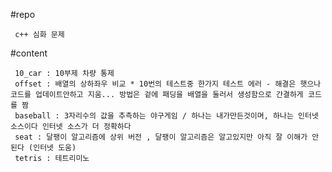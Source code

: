 #repo

     c++ 심화 문제

#content

     10_car : 10부제 차량 통제
     offset : 배열의 상하좌우 비교 * 10번의 테스트중 한가지 테스트 에러 - 해결은 햇으나 코드를 업데이트안하고 지움... 방법은 겉에 패딩을 배열을 둘러서 생성함으로 간결하게 코드를 짬
     baseball : 3자리수의 값을 추측하는 야구게임 / 하나는 내가만든것이며, 하나는 인터넷 소스이다 인터넷 소스가 더 정확하다
     seat : 달팽이 알고리즘에 상위 버전 , 달팽이 알고리즘은 알고있지만 아직 잘 이해가 안된다 (인터넷 도움)
     tetris : 테트리미노 
